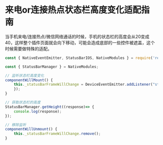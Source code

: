 
# 来电or连接热点状态栏高度变化适配指南

当手机来电/连接热点/微信网络通话的时候，手机的状态栏的高度会从20变成40，这样整个插件页面就会向下移动，可能会造成底部的一些控件被遮盖，这个时候需要做特殊的适配。

```js
const { NativeEventEmitter, StatusBarIOS, NativeModules } = require('react-native');

const { StatusBarManager } = NativeModules;

// 监听状态栏高度变化
componentWillMount() {
    this._statusBarFrameWillChange = DeviceEventEmitter.addListener("statusBarFrameWillChange", (event) => {      
    });
}

// 获取状态栏的高度
StatusBarManager.getHeight((response)=> {
    console.log(response);
});

// 移除监听
componentWillUnmount() {
    this._statusBarFrameWillChange.remove();
}
```
